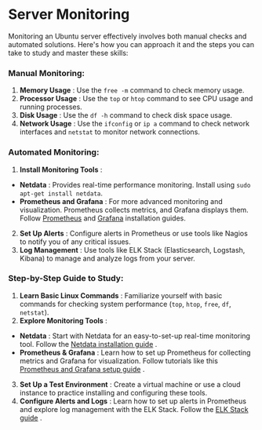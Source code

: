 # Server Monitoring

Monitoring an Ubuntu server effectively involves both manual checks and automated solutions. Here's how you can approach it and the steps you can take to study and master these skills:

### Manual Monitoring:

1. **Memory Usage** : Use the `free -m` command to check memory usage.
2. **Processor Usage** : Use the `top` or `htop` command to see CPU usage and running processes.
3. **Disk Usage** : Use the `df -h` command to check disk space usage.
4. **Network Usage** : Use the `ifconfig` or `ip a` command to check network interfaces and `netstat` to monitor network connections.

### Automated Monitoring:

1. **Install Monitoring Tools** :
- **Netdata** : Provides real-time performance monitoring. Install using `sudo apt-get install netdata`.
- **Prometheus and Grafana** : For more advanced monitoring and visualization. Prometheus collects metrics, and Grafana displays them. Follow [Prometheus]()  and [Grafana]()  installation guides.
2. **Set Up Alerts** : Configure alerts in Prometheus or use tools like Nagios to notify you of any critical issues.
3. **Log Management** : Use tools like ELK Stack (Elasticsearch, Logstash, Kibana) to manage and analyze logs from your server.
### Step-by-Step Guide to Study:
1. **Learn Basic Linux Commands** : Familiarize yourself with basic commands for checking system performance (`top`, `htop`, `free`, `df`, `netstat`).
2. **Explore Monitoring Tools** :
- **Netdata** : Start with Netdata for an easy-to-set-up real-time monitoring tool. Follow the [Netdata installation guide]() .
- **Prometheus & Grafana** : Learn how to set up Prometheus for collecting metrics and Grafana for visualization. Follow tutorials like this [Prometheus and Grafana setup guide]() .
3. **Set Up a Test Environment** : Create a virtual machine or use a cloud instance to practice installing and configuring these tools.
4. **Configure Alerts and Logs** : Learn how to set up alerts in Prometheus and explore log management with the ELK Stack. Follow the [ELK Stack guide](https://www.elastic.co/what-is/elk-stack) .
